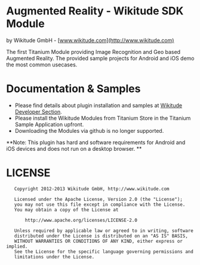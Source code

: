 
# Augmented Reality - Wikitude SDK Module
by Wikitude GmbH - [www.wikitude.com](http://www.wikitude.com)

The first Titanium Module providing Image Recognition and Geo based Augmented Reality.
The provided sample projects for Android and iOS demo the most common usecases. 

# Documentation & Samples
- Please find details about plugin installation and samples at [Wikitude Developer Section](http://developer.wikitude.com/documentation/appcelerator).
- Please install the Wikitude Modules from Titanium Store in the Titanium Sample Application upfront.
- Downloading the Modules via github is no longer supported.

**Note: This plugin has hard and software requirements for Android and iOS devices and does not run on a desktop browser. **

# LICENSE

``` 
   Copyright 2012-2013 Wikitude GmbH, http://www.wikitude.com

   Licensed under the Apache License, Version 2.0 (the "License");
   you may not use this file except in compliance with the License.
   You may obtain a copy of the License at

       http://www.apache.org/licenses/LICENSE-2.0

   Unless required by applicable law or agreed to in writing, software
   distributed under the License is distributed on an "AS IS" BASIS,
   WITHOUT WARRANTIES OR CONDITIONS OF ANY KIND, either express or implied.
   See the License for the specific language governing permissions and
   limitations under the License.
```


